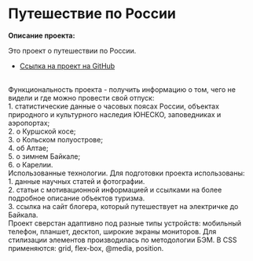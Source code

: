 # Путешествие по России


**Описание проекта:**

Это проект о путешествии по России.
<br/>
* [Ссылка на проект на GitHub](https://donvetal.github.io/russian-travel/)

<br/>
Функциональность проекта - получить информацию о том, чего не видели и где можно провести свой отпуск:
<br/>
1. статистические данные о часовых поясах России, объектах природного и культурного наследия ЮНЕСКО, заповедниках и аэропортах;
<br/>
2. о Куршской косе;
<br/>
3. о Кольском полуострове;
<br/>
4. об Алтае;
<br/>
5. о зимнем Байкале;
<br/>
6. о Карелии.
<br/>
Использованные технологии. Для подготовки проекта использованы:
<br/>
1. данные научных статей и фотографии.
<br/>
2. статьи с мотивационной информацией и ссылками на более подробное описание объектов туризма.
<br/>
3. ссылка на сайт блогера, который путешествует на электричке до Байкала.
<br/>
Проект сверстан адаптивно под разные типы устройств: мобильный телефон, планшет, десктоп, широкие экраны мониторов. Для стилизации элементов производилась по методологии БЭМ. В CSS применяются: grid, flex-box, @media, position.
